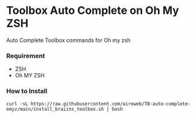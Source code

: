 # Toolbox Auto Complete on Oh My ZSH
Auto Complete Toolbox commands for Oh my zsh

### Requirement
- ZSH
- Oh MY ZSH

### How to Install
```
curl -sL https://raw.githubusercontent.com/airoweb/TB-auto-complete-omyz/main/install_braiins_toolbox.sh | bash
```
